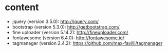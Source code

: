 # content

* jquery (version 3.5.0): http://jquery.com/
* bootstrap (version 5.3.0): http://getbootstrap.com/
* fine uploader (version 5.14.2): http://fineuploader.com/
* fontawesome (version 6.4.0): http://fontawesome.io/
* tagmanager (version 2.4.2): https://github.com/max-favilli/tagmanager
